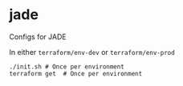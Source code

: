 # jade
Configs for JADE


In either `terraform/env-dev` or `terraform/env-prod`

```
./init.sh # Once per environment
terraform get  # Once per environment
```
